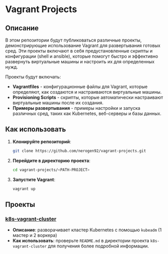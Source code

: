 # Vagrant Projects

## Описание

В этом репозитории будут публиковаться различные проекты, демонстрирующие использование Vagrant для развертывания готовых сред. Эти проекты включают в себя предустановленные скрипты и конфигурации (shell и ansible), которые помогут быстро и эффективно развернуть виртуальные машины и настроить их для определенных нужд.

Проекты будут включать:

- **Vagrantfiles** - конфигурационные файлы для Vagrant, которые определяют, как создаются и настраиваются виртуальные машины.
- **Provisioning Scripts** - скрипты, которые автоматически настраивают виртуальные машины после их создания.
- **Примеры развертывания** - примеры настройки и запуска различных сред, таких как Kubernetes, веб-серверы и базы данных.

## Как использовать

1. **Клонируйте репозиторий**:

   ```bash
   git clone https://github.com/nerogen92/vagrant-projects.git
   ```

2. **Перейдите в директорию проекта**:

   ```bash
   cd vagrant-projects/<PATH-PROJECT>
   ```

3. **Запустите Vagrant**:

   ```bash
   vagrant up
   ```

## Проекты

### [k8s-vagrant-cluster](./k8s-vagrant-cluster)

- **Описание**: разворачивает кластер Kubernetes с помощью `kubeadm` (1 мастер и 2 воркера)
- **Как использовать**: проверьте `README.md` в директории проекта `k8s-vagrant-cluster` для получения более подробной информации.
